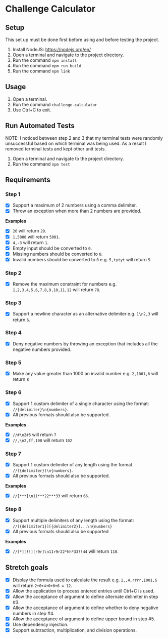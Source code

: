 # Challenge Calculator

## Setup

This set up must be done first before using and before testing the project.

1. Install NodeJS: https://nodejs.org/en/
2. Open a terminal and navigate to the project directory.
3. Run the command `npm install`
4. Run the command `npm run build`
5. Run the command `npm link`

## Usage

1. Open a terminal.
2. Run the command `challenge-calculator`
3. Use Ctrl+C to exit.

## Run Automated Tests

NOTE: I noticed between step 2 and 3 that my terminal tests were
randomly unsuccessful based on which terminal was being used. As a
result I removed terminal tests and kept other unit tests.

1. Open a terminal and navigate to the project directory.
2. Run the command `npm test`

## Requirements

### Step 1

- [X] Support a maximum of 2 numbers using a comma delimiter.
- [X] Throw an exception when more than 2 numbers are provided.

**Examples**

- [X] `20` will return `20`.
- [X] `1,5000` will return `5001`.
- [X] `4,-3` will return `1`.
- [X] Empty input should be converted to `0`.
- [X] Missing numbers should be converted to `0`.
- [X] Invalid numbers should be converted to `0` e.g. `5,tytyt` will return `5`.

### Step 2

- [X] Remove the maximum constraint for numbers e.g. `1,2,3,4,5,6,7,8,9,10,11,12` will return `78`.

### Step 3

- [X] Support a newline character as an alternative delimiter e.g. `1\n2,3` will return `6`.

### Step 4

- [X] Deny negative numbers by throwing an exception that includes all the negative numbers provided.

### Step 5

- [X] Make any value greater than 1000 an invalid number e.g. `2,1001,6` will return `8`

### Step 6

- [X] Support 1 custom delimiter of a single character using the format: `//{delimiter}\n{numbers}`.
- [X] All previous formats should also be supported.

**Examples**
 
- [X] `//#\n2#5` will return `7`
- [X] `//,\n2,ff,100` will return `102`

### Step 7

- [X] Support 1 custom delimiter of any length using the format `//[{delimiter}]\n{numbers}`.
- [X] All previous formats should also be supported.

**Examples**

- [X] `//[***]\n11***22***33` will return `66`.

### Step 8

- [X] Support multiple delimiters of any length using the format: `//[{delimiter1}][{delimiter2}]...\n{numbers}`
- [X] All previous formats should also be supported

**Examples** 

- [X] `//[*][!!][r9r]\n11r9r22*hh*33!!44` will return `110`.

## Stretch goals

- [X] Display the formula used to calculate the result e.g. `2,,4,rrrr,1001,6` will return `2+0+4+0+0+6 = 12`.
- [X] Allow the application to process entered entries until Ctrl+C is used.
- [X] Allow the acceptance of argument to define alternate delimiter in step #3.
- [X] Allow the acceptance of argument to define whether to deny negative numbers in step #4.
- [X] Allow the acceptance of argument to define upper bound in step #5.
- [X] Use dependency injection.
- [X] Support subtraction, multiplication, and division operations.
